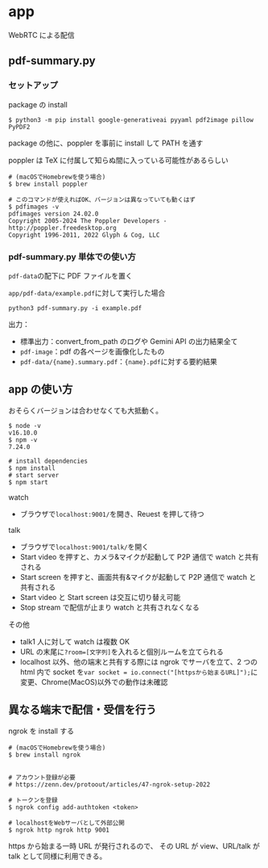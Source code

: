 # app

WebRTC による配信

## pdf-summary.py

### セットアップ

package の install

```shell
$ python3 -m pip install google-generativeai pyyaml pdf2image pillow PyPDF2
```

package の他に、poppler を事前に install して PATH を通す

poppler は TeX に付属して知らぬ間に入っている可能性があるらしい

```shell
# (macOSでHomebrewを使う場合)
$ brew install poppler

# このコマンドが使えればOK、バージョンは異なっていても動くはず
$ pdfimages -v
pdfimages version 24.02.0
Copyright 2005-2024 The Poppler Developers - http://poppler.freedesktop.org
Copyright 1996-2011, 2022 Glyph & Cog, LLC
```

### pdf-summary.py 単体での使い方

`pdf-data`の配下に PDF ファイルを置く

`app/pdf-data/example.pdf`に対して実行した場合

```shell
python3 pdf-summary.py -i example.pdf
```

出力：

- 標準出力：convert_from_path のログや Gemini API の出力結果全て
- `pdf-image`：pdf の各ページを画像化したもの
- `pdf-data/{name}.summary.pdf`：`{name}.pdf`に対する要約結果

## app の使い方

おそらくバージョンは合わせなくても大抵動く。

```shell
$ node -v
v16.10.0
$ npm -v
7.24.0

# install dependencies
$ npm install
# start server
$ npm start
```

watch

- ブラウザで`localhost:9001/`を開き、Reuest を押して待つ

talk

- ブラウザで`localhost:9001/talk/`を開く
- Start video を押すと、カメラ&マイクが起動して P2P 通信で watch と共有される
- Start screen を押すと、画面共有&マイクが起動して P2P 通信で watch と共有される
- Start video と Start screen は交互に切り替え可能
- Stop stream で配信が止まり watch と共有されなくなる

その他

- talk1 人に対して watch は複数 OK
- URL の末尾に`?room=[文字列]`を入れると個別ルームを立てられる
- localhost 以外、他の端末と共有する際には ngrok でサーバを立て、2 つの html 内で socket を`var socket = io.connect("[httpsから始まるURL]");`に変更、Chrome(MacOS)以外での動作は未確認

## 異なる端末で配信・受信を行う

ngrok を install する

```shell
# (macOSでHomebrewを使う場合)
$ brew install ngrok


# アカウント登録が必要
# https://zenn.dev/protoout/articles/47-ngrok-setup-2022

# トークンを登録
$ ngrok config add-authtoken <token>

# localhostをWebサーバとして外部公開
$ ngrok http ngrok http 9001
```

https から始まる一時 URL が発行されるので、
その URL が view、URL/talk が talk として同様に利用できる。
